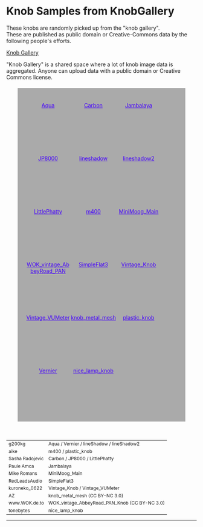 <script src="../webaudio-controls.js"></script>
<style>
#container{
  background-color:#aaa;
  color:#222;
  width:80%;
  margin:20px auto;
  padding:20px;
  display:flex;
  flex-wrap:wrap;
  font-size:14px;
  text-align: center;
}
#container div{
  width:120px;
  height:140px;
}
#container a{
  color:#40f;
}
#container a:visited{
  color:#c04;
}
</style>

# Knob Samples from KnobGallery

These knobs are randomly picked up from the "knob gallery".  
These are published as public domain or Creative-Commons data by the following people's efforts.  

<a href="http://www.g200kg.com/en/webknobman/gallery.php" target="_blank">Knob Gallery</a>  

"Knob Gallery" is a shared space where a lot of knob image data is aggregated. Anyone can upload data with a public domain or Creative Commons license.  

<div id="container">
  <div><webaudio-knob src="../knobs/Aqua.png" sprites="100" value="12" diameter="64"></webaudio-knob><br/><a href="../knobs/Aqua.png">Aqua</a></div>
  <div><webaudio-knob src="../knobs/Carbon.png" sprites="100" value="23" diameter="80"></webaudio-knob><br/><a href="../knobs/Carbon.png">Carbon</a></div>
  <div><webaudio-knob src="../knobs/Jambalaya.png" sprites="100" value="34" diameter="70"></webaudio-knob><br/><a href="../knobs/Jambalaya.png">Jambalaya</a></div>
  <div><webaudio-knob src="../knobs/JP8000.png" sprites="100" value="45" diameter="64"></webaudio-knob><br/><a href="../knobs/JP8000.png">JP8000</a></div>
  <div><webaudio-knob src="../knobs/lineshadow.png" sprites="100" value="56" diameter="100"></webaudio-knob><br/><a href="../knobs/lineshadow.png">lineshadow</a></div>
  <div><webaudio-knob src="../knobs/lineshadow2.png" sprites="100" value="67" diameter="80"></webaudio-knob><br/><a href="../knobs/lineshadow2.png">lineshadow2</a></div>
  <div><webaudio-knob src="../knobs/LittlePhatty.png" sprites="100" value="78" diameter="70"></webaudio-knob><br/><a href="../knobs/LittlePhatty.png">LittlePhatty</a></div>
  <div><webaudio-knob src="../knobs/m400.png" sprites="100" value="89" diameter="70"></webaudio-knob><br/><a href="../knobs/m400.png">m400</a></div>
  <div><webaudio-knob src="../knobs/MiniMoog_Main.png" sprites="100" value="12" diameter="70"></webaudio-knob><br/><a href="../knobs/MiniMoog_Main.png">MiniMoog_Main</a></div>
  <div><webaudio-knob src="../knobs/WOK_vintage_AbbeyRoad_PAN_Knob.png" sprites="127" value="12" width="70" height="80"></webaudio-knob><br/><a href="../knobs/WOK_vintage_AbbeyRoad_PAN_Knob.png">WOK_vintage_AbbeyRoad_PAN</a></div>
  <div><webaudio-knob src="../knobs/SimpleFlat3.png" sprites="100" value="23" diameter="70"></webaudio-knob><br/><a href="../knobs/SimpleFlat3.png">SimpleFlat3</a></div>
  <div><webaudio-knob src="../knobs/Vintage_Knob.png" sprites="100" value="62" diameter="80"></webaudio-knob><br/><a href="../knobs/Vintage_Knob.png">Vintage_Knob</a></div>
  <div><webaudio-knob src="../knobs/Vintage_VUMeter_2.png" sprites="50" value="12" diameter="120"></webaudio-knob><br/><a href="../knobs/Vintage_VUMeter_2.png">Vintage_VUMeter</a></div>
  <div><webaudio-knob src="../knobs/knob_metal_mesh.png" sprites="100" value="12" diameter="120"></webaudio-knob><br/><a href="../knobs/knob_metal_mesh.png">knob_metal_mesh</a></div>
  <div><webaudio-knob src="../knobs/plastic_knob.png" sprites="30" value="12" diameter="70"></webaudio-knob><br/><a href="../knobs/plastic_knob.png">plastic_knob</a></div>
  <div><webaudio-knob src="../knobs/vernier.png" sprites="50" value="42" diameter="120"></webaudio-knob><br/><a href="../knobs/vernier.png">Vernier</a></div>
  <div><webaudio-knob src="../knobs/nice_lamp_knob.png" sprites="59" value="12" diameter="60"></webaudio-knob><br/><a href="../knobs/nice_lamp_knob.png">nice_lamp_knob</a></div>
</div>
<br/>
<table style="font-size:12px">
<tr><td>g200kg</td><td>Aqua / Vernier / lineShadow / lineShadow2</td></tr>
<tr><td>aike</td><td>m400 / plastic_knob</td></tr>
<tr><td>Sasha Radojevic</td><td>Carbon / JP8000 / LittlePhatty</td></tr>
<tr><td>Paule Amca</td><td>Jambalaya</td></tr>
<tr><td>Mike Romans</td><td>MiniMoog_Main</td></tr>
<tr><td>RedLeadsAudio</td><td>SimpleFlat3</td></tr>
<tr><td>kuroneko_0622</td><td>Vintage_Knob / Vintage_VUMeter</td></tr>
<tr><td>AZ</td><td>knob_metal_mesh (CC BY-NC 3.0)</td></tr>
<tr><td>www.WOK.de.to</td><td>WOK_vintage_AbbeyRoad_PAN_Knob (CC BY-NC 3.0)</td></tr>
<tr><td>tonebytes</td><td>nice_lamp_knob</td></tr>
</table>  


---
